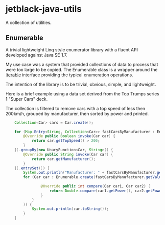 jetblack-java-utils
===================

A collection of utilities.

Enumerable
----------

A trivial lightweight Linq style enumerator library with a fluent API developed against Java SE 1.7.

My use case was a system that provided collections of data to process that were too large to be copied. The Enumerable class is a wrapper around the [Iterable](http://docs.oracle.com/javase/7/docs/api/java/util/Iterator.html) interface providing the typical enumeration operations.

The intention of the library is to be trivial, obvious, simple, and lightweight.

Here is a brief example using a data set derived from the Top Trumps series 1 "Super Cars" deck.

The collection is filtered to remove cars with a top speed of less then 200km/h, grouped by manufacturer, then sorted by power and printed.

```java
	Collection<Car> cars = Car.create();
	
	for (Map.Entry<String, Collection<Car>> fastCarsByManufacturer : Enumerable.create(cars).where(new UnaryFunction<Car,Boolean>() {
		@Override public Boolean invoke(Car car) {
			return car.getTopSpeed() > 200;
		}
	}).groupBy(new UnaryFunction<Car, String>() {
		@Override public String invoke(Car car) {
			return car.getManufacturer();
		}
	}).entrySet()) {
		System.out.println("Manufacturer: " + fastCarsByManufacturer.getKey());
		for (Car car : Enumerable.create(fastCarsByManufacturer.getValue()).sort(new Comparator<Car>() {
	
				@Override public int compare(Car car1, Car car2) {
					return Double.compare(car1.getPower(), car2.getPower());
				}
			}
		)) {
			System.out.println(car.toString());
		}
	}
```
